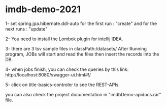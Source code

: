 # imdb-demo-2021

1- set spring.jpa.hibernate.ddl-auto for the first run : "create" and for the next runs : "update"

2- You need to install the Lombok plugin for intellij IDEA.

3- there are 3 tsv sample files in classPath:/datasets/ After Running program, JOBs will start and read the files then insert the records into the DB.

4- when jobs finish, you can check the queries by this link: http://localhost:8080/swagger-ui.html#!/

5- click on title-basics-controler to see the REST-APIs.

you can also check the project documentation in "imdbDemo-apidocs.rar" file.
